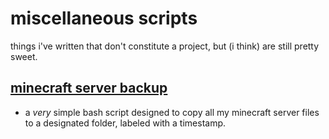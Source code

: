 # miscellaneous scripts

things i've written that don't constitute a project, but (i think) are still pretty sweet.

## [minecraft server backup](backup-world.sh)
* a *very* simple bash script designed to copy all my minecraft server files to a designated folder, labeled with a timestamp.

